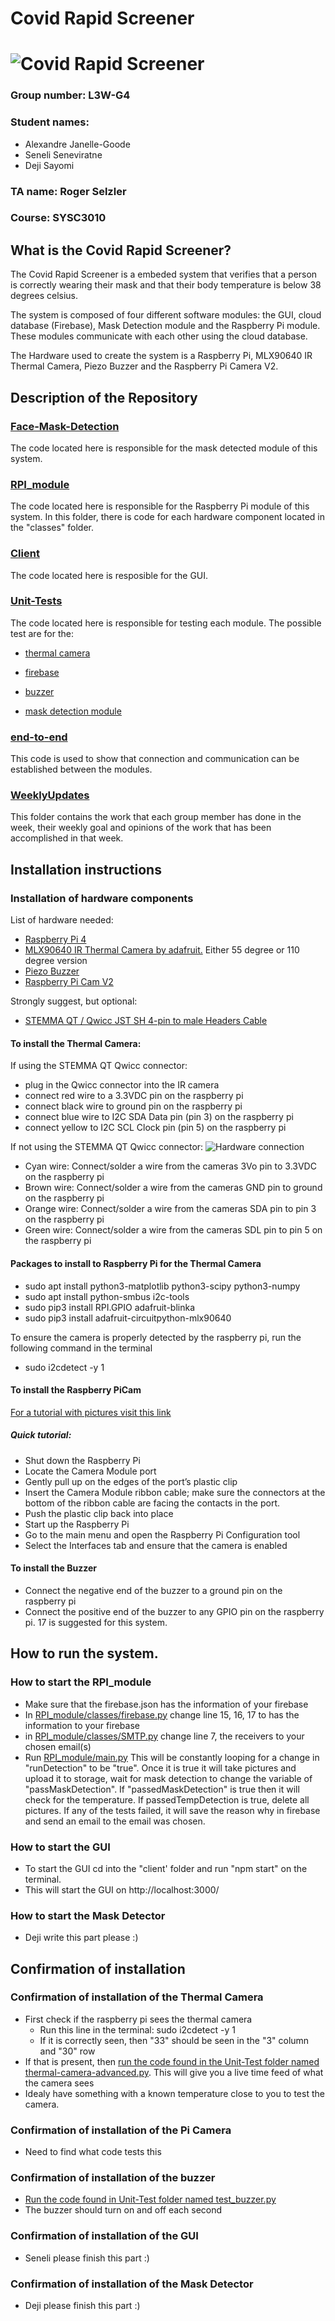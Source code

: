 # Covid Rapid Screener
# ![Covid Rapid Screener](https://929687.smushcdn.com/2633864/wp-content/uploads/2020/04/face_mask_detection_result01.jpg?lossy=1&strip=1&webp=1)

### Group number: L3W-G4
### Student names:
- Alexandre Janelle-Goode
- Seneli Seneviratne
- Deji Sayomi
### TA name: Roger Selzler
### Course: SYSC3010

## What is the Covid Rapid Screener?

The Covid Rapid Screener is a embeded system that verifies that a person is correctly wearing their mask and that their body temperature is below 38 degrees celsius.

The system is composed of four different software modules: the GUI, cloud database (Firebase), Mask Detection module and the Raspberry Pi module. These modules communicate with each other using the cloud database.

The Hardware used to create the system is a Raspberry Pi, MLX90640 IR Thermal Camera, Piezo Buzzer and the Raspberry Pi Camera V2.

## Description of the Repository

### [Face-Mask-Detection](https://github.com/Seneli/SYSC3010W22_L3W_G4/tree/main/Face-Mask-Detection)
The code located here is responsible for the mask detected module of this system.

### [RPI_module](https://github.com/Seneli/SYSC3010W22_L3W_G4/tree/main/RPI_module)
The code located here is responsible for the Raspberry Pi module of this system. In this folder, there is code for each hardware component located in the "classes" folder.

### [Client](https://github.com/Seneli/SYSC3010W22_L3W_G4/tree/main/client)
The code located here is resposible for the GUI.

### [Unit-Tests](https://github.com/Seneli/SYSC3010W22_L3W_G4/tree/main/Unit-Tests)
The code located here is responsible for testing each module. The possible test are for the: 

- [thermal camera](https://github.com/Seneli/SYSC3010W22_L3W_G4/blob/main/Unit-Tests/thermal-camera-advanced.py)

- [firebase](https://github.com/Seneli/SYSC3010W22_L3W_G4/blob/main/Unit-Tests/test_covidRapidScreener)

- [buzzer](https://github.com/Seneli/SYSC3010W22_L3W_G4/blob/main/Unit-Tests/test_buzzer.py)

- [mask detection module](https://github.com/Seneli/SYSC3010W22_L3W_G4/blob/main/Unit-Tests/DetectorTest/detect_mask_pictureTEST.py)

### [end-to-end](https://github.com/Seneli/SYSC3010W22_L3W_G4/tree/main/end-to-end)
This code is used to show that connection and communication can be established between the modules.

### [WeeklyUpdates](https://github.com/Seneli/SYSC3010W22_L3W_G4/tree/main/WeeklyUpdates)
This folder contains the work that each group member has done in the week, their weekly goal and opinions of the work that has been accomplished in that week.

## Installation instructions

### Installation of hardware components

List of hardware needed:
- [Raspberry Pi 4](https://www.pishop.ca/product/raspberry-pi-4-model-b-8gb/)
- [MLX90640 IR Thermal Camera by adafruit.](https://www.digikey.ca/en/products/detail/adafruit-industries-llc/4469/11497511?s=N4IgTCBcDaIIwFYwA4C0AWdA2AnKgcgCIgC6AvkA) Either 55 degree or 110 degree version
- [Piezo Buzzer](https://www.digikey.ca/en/products/detail/murata-electronics/PKM22EPPH2001-B0/1219322?s=N4IgTCBcDaICwE4AMBaOA2BBGFA5AIiALoC%2BQA)
- [Raspberry Pi Cam V2](https://www.pishop.ca/product/raspberry-pi-8mp-camera-board-v2/?src=raspberrypi)

Strongly suggest, but optional:
- [STEMMA QT / Qwicc JST SH 4-pin to male Headers Cable](https://www.adafruit.com/product/4209)

#### To install the Thermal Camera:

If using the STEMMA QT Qwicc connector:
- plug in the Qwicc connector into the IR camera
- connect red wire to a 3.3VDC pin on the raspberry pi
- connect black wire to ground pin on the raspberry pi
- connect blue wire to I2C SDA Data pin (pin 3) on the raspberry pi
- connect yellow to I2C SCL Clock pin (pin 5) on the raspberry pi

If not using the STEMMA QT Qwicc connector:
![Hardware connection](https://cdn.discordapp.com/attachments/931186498110386192/962484750617047040/unknown.png)
- Cyan wire: Connect/solder a wire from the cameras 3Vo pin to 3.3VDC on the raspberry pi
- Brown wire: Connect/solder a wire from the cameras GND pin to ground on the raspberry pi
- Orange wire: Connect/solder a wire from the cameras SDA pin to pin 3 on the raspberry pi 
- Green wire: Connect/solder a wire from the cameras SDL pin to pin 5 on the raspberry pi

#### Packages to install to Raspberry Pi for the Thermal Camera
- sudo apt install python3-matplotlib python3-scipy python3-numpy
- sudo apt install python-smbus i2c-tools
- sudo pip3 install RPI.GPIO adafruit-blinka
- sudo pip3 install adafruit-circuitpython-mlx90640

To ensure the camera is properly detected by the raspberry pi, run the following command in the terminal
- sudo i2cdetect -y 1

#### To install the Raspberry PiCam
[For a tutorial with pictures visit this link](https://projects.raspberrypi.org/en/projects/getting-started-with-picamera/2)
##### Quick tutorial:
- Shut down the Raspberry Pi
- Locate the Camera Module port
- Gently pull up on the edges of the port’s plastic clip
- Insert the Camera Module ribbon cable; make sure the connectors at the bottom of the ribbon cable are facing the contacts in the port.
- Push the plastic clip back into place
- Start up the Raspberry Pi
- Go to the main menu and open the Raspberry Pi Configuration tool
- Select the Interfaces tab and ensure that the camera is enabled

#### To install the Buzzer
- Connect the negative end of the buzzer to a ground pin on the raspberry pi
- Connect the positive end of the buzzer to any GPIO pin on the raspberry pi. 17 is suggested for this system.

## How to run the system.
### How to start the RPI_module
- Make sure that the firebase.json has the information of your firebase
- In [RPI_module/classes/firebase.py](https://github.com/Seneli/SYSC3010W22_L3W_G4/blob/main/RPI_module/classes/firebase.py) change line 15, 16, 17 to has the information to your firebase
- in [RPI_module/classes/SMTP.py](https://github.com/Seneli/SYSC3010W22_L3W_G4/blob/main/RPI_module/classes/SMTP.py) change line 7, the receivers to your chosen email(s)
- Run [RPI_module/main.py](https://github.com/Seneli/SYSC3010W22_L3W_G4/blob/main/RPI_module/main.py)
This will be constantly looping for a change in "runDetection" to be "true". Once it is true it will take pictures and upload it to storage, wait for mask detection to change the variable of "passMaskDetection". If "passedMaskDetection" is true then it will check for the temperature. If passedTempDetection is true, delete all pictures. If any of the tests failed, it will save the reason why in firebase and send an email to the email was chosen.

### How to start the GUI
- To start the GUI cd into the "client' folder and run "npm start" on the terminal.
- This will start the GUI on http://localhost:3000/

### How to start the Mask Detector
- Deji write this part please :)

## Confirmation of installation
### Confirmation of installation of the Thermal Camera
- First check if the raspberry pi sees the thermal camera
	- Run this line in the terminal: sudo i2cdetect -y 1
	- If it is correctly seen, then "33" should be seen in the "3" column and "30" row
- If that is present, then [run the code found in the Unit-Test folder named thermal-camera-advanced.py](https://github.com/Seneli/SYSC3010W22_L3W_G4/blob/main/Unit-Tests/thermal-camera-advanced.py). This will give you a live time feed of what the camera sees
- Idealy have something with a known temperature close to you to test the camera.

### Confirmation of installation of the Pi Camera
- Need to find what code tests this

### Confirmation of installation of the buzzer
- [Run the code found in Unit-Test folder named test_buzzer.py](https://github.com/Seneli/SYSC3010W22_L3W_G4/blob/main/Unit-Tests/test_buzzer.py)
- The buzzer should turn on and off each second

### Confirmation of installation of the GUI
- Seneli please finish this part :)

### Confirmation of installation of the Mask Detector
- Deji please finish this part :)
